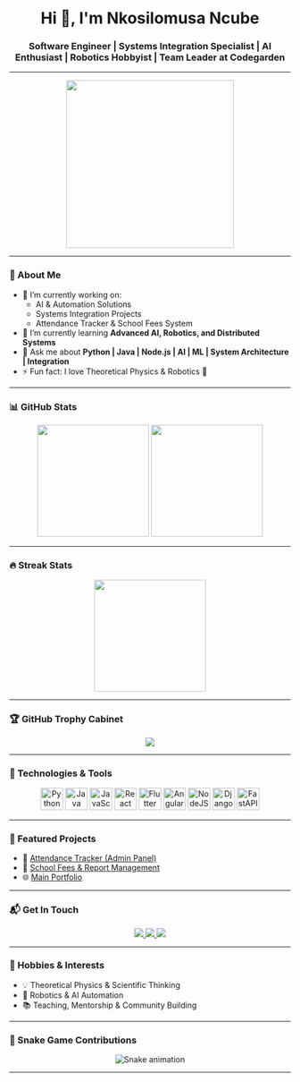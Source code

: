 <h1 align="center">Hi 👋, I'm Nkosilomusa Ncube</h1>
<h3 align="center">Software Engineer | Systems Integration Specialist | AI Enthusiast | Robotics Hobbyist | Team Leader at Codegarden</h3>

---

<div align="center">
  <img src="https://media.giphy.com/media/qgQUggAC3Pfv687qPC/giphy.gif" width="300" />
</div>

---

### 🚀 About Me

- 🔭 I’m currently working on:
  - AI & Automation Solutions
  - Systems Integration Projects
  - Attendance Tracker & School Fees System
- 🌱 I’m currently learning **Advanced AI, Robotics, and Distributed Systems**
- 💬 Ask me about **Python | Java | Node.js | AI | ML | System Architecture | Integration**
- ⚡ Fun fact: I love Theoretical Physics & Robotics 🤖

---

### 📊 GitHub Stats

<div align="center">
  <img src="https://github-readme-stats.vercel.app/api?username=nkosi-ncube&show_icons=true&theme=dracula&count_private=true&hide_border=false" height="200"/>
  <img src="https://github-readme-stats.vercel.app/api/top-langs/?username=nkosi-ncube&layout=compact&langs_count=8&theme=dracula&hide_border=false" height="200"/>
</div>

---

### 🔥 Streak Stats

<p align="center">
  <img src="https://github-readme-streak-stats.herokuapp.com/?user=nkosi-ncube&theme=dracula&hide_border=false" height="200"/>
</p>

---

### 🏆 GitHub Trophy Cabinet

<p align="center">
  <img src="https://github-profile-trophy.vercel.app/?username=nkosi-ncube&theme=dracula&no-frame=true&title=Commit,Stars,Followers,PullRequest,Issues,Repositories" />
</p>

---

### 🚀 Technologies & Tools

<div align="center">
  <img src="https://cdn.jsdelivr.net/gh/devicons/devicon/icons/python/python-original.svg" height="40" alt="Python" />
  <img src="https://cdn.jsdelivr.net/gh/devicons/devicon/icons/java/java-original.svg" height="40" alt="Java" />
  <img src="https://cdn.jsdelivr.net/gh/devicons/devicon/icons/javascript/javascript-original.svg" height="40" alt="JavaScript" />
  <img src="https://cdn.jsdelivr.net/gh/devicons/devicon/icons/react/react-original.svg" height="40" alt="React" />
  <img src="https://cdn.jsdelivr.net/gh/devicons/devicon/icons/flutter/flutter-original.svg" height="40" alt="Flutter" />
  <img src="https://cdn.jsdelivr.net/gh/devicons/devicon/icons/angularjs/angularjs-original.svg" height="40" alt="Angular" />
  <img src="https://cdn.jsdelivr.net/gh/devicons/devicon/icons/nodejs/nodejs-original.svg" height="40" alt="NodeJS" />
  <img src="https://cdn.jsdelivr.net/gh/devicons/devicon/icons/django/django-plain.svg" height="40" alt="Django" />
  <img src="https://cdn.jsdelivr.net/gh/devicons/devicon/icons/fastapi/fastapi-original.svg" height="40" alt="FastAPI" />
</div>

---

### 📌 Featured Projects

- 🎯 [Attendance Tracker (Admin Panel)](https://fitchlea-attendance-tracker.vercel.app/admin/dashboard/events)
- 🎯 [School Fees & Report Management](https://fitchlea.vercel.app/)
- 🌐 [Main Portfolio](https://cheery-naiad-7efa33.netlify.app/)

---

### 📬 Get In Touch

<p align="center">
  <a href="https://www.linkedin.com/in/nkosilomusa-ncube-2b7660242/" target="_blank">
    <img src="https://img.shields.io/badge/LinkedIn-blue?style=for-the-badge&logo=linkedin" />
  </a>
  <a href="mailto:nkosi9976@gmail.com">
    <img src="https://img.shields.io/badge/Gmail-red?style=for-the-badge&logo=gmail&logoColor=white" />
  </a>
  <a href="https://cheery-naiad-7efa33.netlify.app/" target="_blank">
    <img src="https://img.shields.io/badge/Portfolio-61DAFB?style=for-the-badge&logo=react" />
  </a>
</p>

---

### 🧠 Hobbies & Interests

- 💡 Theoretical Physics & Scientific Thinking  
- 🤖 Robotics & AI Automation  
- 📚 Teaching, Mentorship & Community Building  

---

### 🐍 Snake Game Contributions

<p align="center">
  <img src="https://raw.githubusercontent.com/maurodesouza/maurodesouza/output/snake.svg" alt="Snake animation" />
</p>

---
